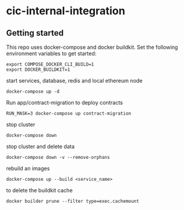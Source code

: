 # cic-internal-integration

## Getting started 

This repo uses docker-compose and docker buildkit. Set the following environment variables to get started:

```
export COMPOSE_DOCKER_CLI_BUILD=1
export DOCKER_BUILDKIT=1
```

start services, database, redis and local ethereum node
```
docker-compose up -d
```

Run app/contract-migration to deploy contracts
```
RUN_MASK=3 docker-compose up contract-migration
```

stop cluster
```
docker-compose down
```

stop cluster and delete data
```
docker-compose down -v --remove-orphans
```

rebuild an images
```
docker-compose up --build <service_name>
```

to delete the buildkit cache
```
docker builder prune --filter type=exec.cachemount
```
